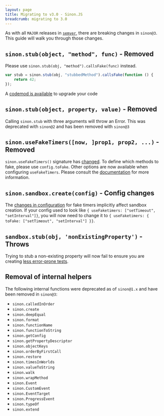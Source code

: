 ```yaml
---
layout: page
title: Migrating to v3.0 - Sinon.JS
breadcrumb: migrating to 3.0
---
```


As with all `MAJOR` releases in [`semver`](http://semver.org/), there are breaking changes in `sinon@3`.
This guide will walk you through those changes.

## `sinon.stub(object, "method", func)` - Removed
Please use `sinon.stub(obj, "method").callsFake(func)` instead.

```js
var stub = sinon.stub(obj, "stubbedMethod").callsFake(function () {
    return 42;
});
```

A [codemod is available](https://github.com/hurrymaplelad/sinon-codemod) to upgrade your code

## `sinon.stub(object, property, value)` - Removed
Calling `sinon.stub` with three arguments will throw an Error. This was deprecated with `sinon@2` and has been removed with `sinon@3`

## `sinon.useFakeTimers([now, ]prop1, prop2, ...)` - Removed
`sinon.useFakeTimers()` signature has [changed](../fake-timers). To define which methods to fake, please use `config.toFake`. Other options are now available when configuring `useFakeTimers`. Please consult the [documentation](../fake-timers) for more information.

## `sinon.sandbox.create(config)` - Config changes
The [changes in configuration](../fake-timers) for fake timers implicitly affect sandbox creation. If your config used to look like `{ useFaketimers: ["setTimeout", "setInterval"]}`, you
will now need to change it to `{ useFaketimers: { toFake: ["setTimeout", "setInterval"] }}`.

## `sandbox.stub(obj, 'nonExistingProperty')` - Throws
Trying to stub a non-existing property will now fail to ensure you are creating
[less error-prone tests](https://github.com/sinonjs/sinon/issues/1537#issuecomment-323948482).

## Removal of internal helpers
The following internal functions were deprecated as of `sinon@1.x` and have been removed in `sinon@3`:

* `sinon.calledInOrder`
* `sinon.create`
* `sinon.deepEqual`
* `sinon.format`
* `sinon.functionName`
* `sinon.functionToString`
* `sinon.getConfig`
* `sinon.getPropertyDescriptor`
* `sinon.objectKeys`
* `sinon.orderByFirstCall`
* `sinon.restore`
* `sinon.timesInWorlds`
* `sinon.valueToString`
* `sinon.walk`
* `sinon.wrapMethod`
* `sinon.Event`
* `sinon.CustomEvent`
* `sinon.EventTarget`
* `sinon.ProgressEvent`
* `sinon.typeOf`
* `sinon.extend`
